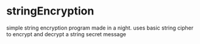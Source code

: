 # stringEncryption
simple string encryption program made in a night.  uses basic string cipher to encrypt and decrypt a string secret message
